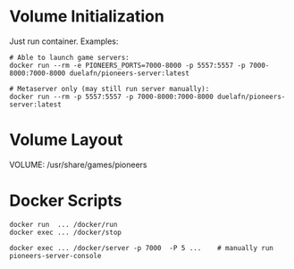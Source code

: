 
Volume Initialization
=====================

Just run container. Examples:

    # Able to launch game servers:
    docker run --rm -e PIONEERS_PORTS=7000-8000 -p 5557:5557 -p 7000-8000:7000-8000 duelafn/pioneers-server:latest

    # Metaserver only (may still run server manually):
    docker run --rm -p 5557:5557 -p 7000-8000:7000-8000 duelafn/pioneers-server:latest


Volume Layout
=============

VOLUME: /usr/share/games/pioneers


Docker Scripts
==============

    docker run  ... /docker/run
    docker exec ... /docker/stop

    docker exec ... /docker/server -p 7000  -P 5 ...    # manually run pioneers-server-console
